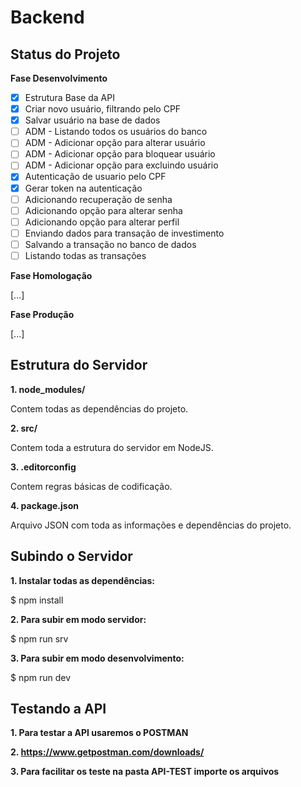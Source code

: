 # Backend

## Status do Projeto

**Fase Desenvolvimento**

- [x] Estrutura Base da API
- [x] Criar novo usuário, filtrando pelo CPF
- [x] Salvar usuário na base de dados 
- [ ] ADM - Listando todos os usuários do banco
- [ ] ADM - Adicionar opção para alterar usuário
- [ ] ADM - Adicionar opção para bloquear usuário
- [ ] ADM - Adicionar opção para excluindo usuário
- [x] Autenticação de usuario pelo CPF
- [x] Gerar token na autenticação
- [ ] Adicionando recuperação de senha
- [ ] Adicionando opção para alterar senha
- [ ] Adicionando opção para alterar perfil
- [ ] Enviando dados para transação de investimento
- [ ] Salvando a transação no banco de dados
- [ ] Listando todas as transações

**Fase Homologação**

[...]

**Fase Produção**

[...]

## Estrutura do Servidor

**1. node_modules/**

Contem todas as dependências do projeto.

**2. src/**

Contem toda a estrutura do servidor em NodeJS.

**3. .editorconfig**

Contem regras básicas de codificação.

**4. package.json**

Arquivo JSON com toda as informações e dependências do projeto.

## Subindo o Servidor

**1. Instalar todas as dependências:**

$ npm install 

**2. Para subir em modo servidor:**

$ npm run srv

**3. Para subir em modo desenvolvimento:**

$ npm run dev

## Testando a API

**1. Para testar a API usaremos o POSTMAN**

**2. https://www.getpostman.com/downloads/**

**3. Para facilitar os teste na pasta API-TEST importe os arquivos**

